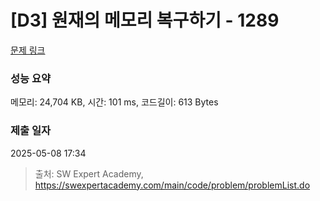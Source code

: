 # [D3] 원재의 메모리 복구하기 - 1289 

[문제 링크](https://swexpertacademy.com/main/code/problem/problemDetail.do?contestProbId=AV19AcoKI9sCFAZN) 

### 성능 요약

메모리: 24,704 KB, 시간: 101 ms, 코드길이: 613 Bytes

### 제출 일자

2025-05-08 17:34



> 출처: SW Expert Academy, https://swexpertacademy.com/main/code/problem/problemList.do